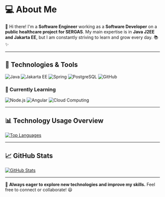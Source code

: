 # 💻 About Me

👋 Hi there! I'm a **Software Engineer** working as a **Software Developer** on a **public healthcare project for SERGAS**. My main expertise is in **Java J2EE and Jakarta EE**, but I am constantly striving to learn and grow every day. 📚✨  

---

## 🚀 Technologies & Tools

![Java](https://img.shields.io/badge/Java-%23ED8B00.svg?style=for-the-badge&logo=openjdk&logoColor=white)
![Jakarta EE](https://img.shields.io/badge/Jakarta%20EE-%23007396.svg?style=for-the-badge&logo=jakartaee&logoColor=white)
![Spring](https://img.shields.io/badge/Spring-%236DB33F.svg?style=for-the-badge&logo=spring&logoColor=white)
![PostgreSQL](https://img.shields.io/badge/PostgreSQL-%23316192.svg?style=for-the-badge&logo=postgresql&logoColor=white)
![GitHub](https://img.shields.io/badge/GitHub-%23121011.svg?style=for-the-badge&logo=github&logoColor=white)

### 🌱 Currently Learning
![Node.js](https://img.shields.io/badge/Node.js-%23339933.svg?style=for-the-badge&logo=node.js&logoColor=white)
![Angular](https://img.shields.io/badge/Angular-%23DD0031.svg?style=for-the-badge&logo=angular&logoColor=white)
![Cloud Computing](https://img.shields.io/badge/Cloud%20Computing-%23007ACC.svg?style=for-the-badge&logo=cloud&logoColor=white)

---

## 📊 Technology Usage Overview

[![Top Languages](https://github-profile-summary-cards.vercel.app/api/cards/repos-per-language?username=YOUR_USERNAME&theme=github_dark)](https://github.com/YOUR_USERNAME)

---

## 📈 GitHub Stats

[![GitHub Stats](https://github-profile-summary-cards.vercel.app/api/cards/stats?username=YOUR_USERNAME&theme=github_dark)](https://github.com/YOUR_USERNAME)

---

🚀 **Always eager to explore new technologies and improve my skills.** Feel free to connect or collaborate! 😃
